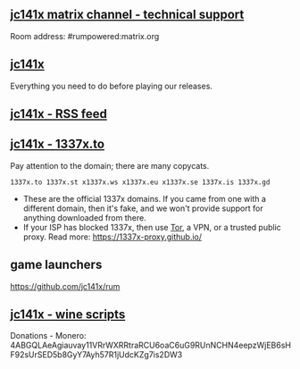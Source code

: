 ## [jc141x matrix channel - technical support](https://matrix.to/#/#rumpowered:matrix.org)
Room address: #rumpowered:matrix.org

## [jc141x](https://gitlab.com/jc141x/setup)

Everything you need to do before playing our releases.

## [jc141x - RSS feed](https://github.com/jc141x/releases-feed)


## [jc141x - 1337x.to](https://1337x.to/user/johncena141/)


Pay attention to the domain; there are many copycats.

```
1337x.to 1337x.st x1337x.ws x1337x.eu x1337x.se 1337x.is 1337x.gd
```

- These are the official 1337x domains. If you came from one with a different domain, then it's fake, and we won't provide support for anything downloaded from there.
- If your ISP has blocked 1337x, then use [Tor](https://www.torproject.org/), a VPN, or a trusted public proxy. Read more: https://1337x-proxy.github.io/

## game launchers

https://github.com/jc141x/rum




## [jc141x - wine scripts](https://gitlab.com/jc141x/scripting/)


Donations - Monero: 4ABGQLAeAgiauvay11VRrWXRRtraRCU6oaC6uG9RUnNCHN4eepzWjEB6sHF92sUrSED5b8GyY7Ayh57R1jUdcKZg7is2DW3
